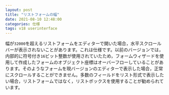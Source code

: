 ```yaml
---
layout: post
title: "リストフォームの幅"
date: 2021-08-10 12:48:00
categories: 仕様
tags: v18 userinterface
---
```


幅が`32000`を超えるリストフォームをエディターで開いた場合，水平スクロールバーが表示されないことがあります。これは仕様です。以前のバージョンでは，内部的に符号付き`16`ビット整数が使用されていたため，フォームウィザードを使用して作成したフォームのオブジェクト座標はオーバーフローしていることがあります。そのようなフォームを現バージョンのエディターで表示した場合，正常にスクロールすることができません。多数のフィールドをリスト形式で表示したい場合，リストフォームではなく，リストボックスを使用することが勧められています。
